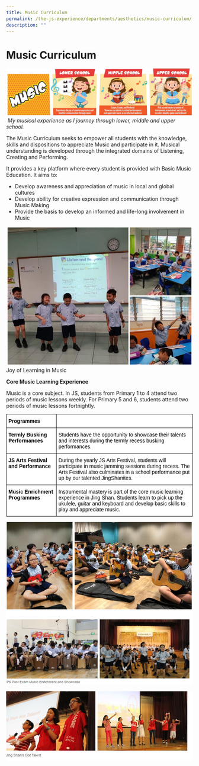 ```yaml
---
title: Music Curriculum
permalink: /the-js-experience/departments/aesthetics/music-curriculum/
description: ""
---
```

# **Music Curriculum**

![](/images/music.jpg)
&nbsp;_My musical experience as I journey through lower, middle and upper school._  
  
The Music Curriculum seeks to empower all students with the knowledge, skills and dispositions to appreciate Music and participate in it. Musical understanding is developed through the integrated domains of Listening, Creating and Performing.

It provides a key platform where every student is provided with Basic Music Education. It aims to:

* Develop awareness and appreciation of music in local and global cultures
* Develop ability for creative expression and communication through Music Making
* Provide the basis to develop an informed and life-long involvement in Music

![](/images/Music%20Curriculum%201.png)
Joy of Learning in Music

**Core Music Learning Experience**

Music is a core subject. In JS, students from Primary 1 to 4 attend two periods of music lessons weekly. For Primary 5 and 6, students attend two periods of music lessons fortnightly.

<table style="border-collapse:collapse;border-spacing:0" class="tg"><thead><tr><th style="background-color:#FFF;border-color:#000000;border-style:solid;border-width:1px;color:#000000;font-family:Arial, sans-serif;font-size:14px;font-weight:bold;overflow:hidden;padding:10px 5px;text-align:left;vertical-align:top;word-break:normal">Programmes</th><th style="background-color:#FFF;border-color:#000000;border-style:solid;border-width:1px;color:#000000;font-family:Arial, sans-serif;font-size:14px;font-weight:normal;overflow:hidden;padding:10px 5px;text-align:left;vertical-align:top;word-break:normal"> </th></tr></thead><tbody><tr><td style="background-color:#FFF;border-color:#000000;border-style:solid;border-width:1px;color:#000000;font-family:Arial, sans-serif;font-size:14px;font-weight:bold;overflow:hidden;padding:10px 5px;text-align:left;vertical-align:top;word-break:normal">Termly Busking Performances</td><td style="background-color:#FFF;border-color:#000000;border-style:solid;border-width:1px;color:#000000;font-family:Arial, sans-serif;font-size:14px;overflow:hidden;padding:10px 5px;text-align:left;vertical-align:top;word-break:normal">Students have the opportunity to showcase their  talents and interests during the termly recess busking performances.</td></tr><tr><td style="background-color:#FFF;border-color:black;border-style:solid;border-width:1px;color:#000000;font-family:Arial, sans-serif;font-size:14px;font-weight:bold;overflow:hidden;padding:10px 5px;text-align:left;vertical-align:top;word-break:normal">JS Arts Festival and Performance</td><td style="background-color:#FFF;border-color:black;border-style:solid;border-width:1px;color:#000000;font-family:Arial, sans-serif;font-size:14px;overflow:hidden;padding:10px 5px;text-align:left;vertical-align:top;word-break:normal">During the yearly JS Arts Festival, students will participate in music jamming sessions during recess. The Arts Festival also culminates in a school performance put up by our talented JingShanites.</td></tr><tr><td style="background-color:#FFF;border-color:black;border-style:solid;border-width:1px;color:#000000;font-family:Arial, sans-serif;font-size:14px;font-weight:bold;overflow:hidden;padding:10px 5px;text-align:left;vertical-align:top;word-break:normal">Music Enrichment Programmes</td><td style="background-color:#FFF;border-color:black;border-style:solid;border-width:1px;color:#000000;font-family:Arial, sans-serif;font-size:14px;overflow:hidden;padding:10px 5px;text-align:left;vertical-align:top;word-break:normal">Instrumental mastery is part of the core music learning experience in Jing Shan. Students learn to pick up the ukulele, guitar and keyboard and develop basic skills to play and appreciate music.</td></tr></tbody></table>

![](/images/music1.jpg)

![](/images/music2.jpg)